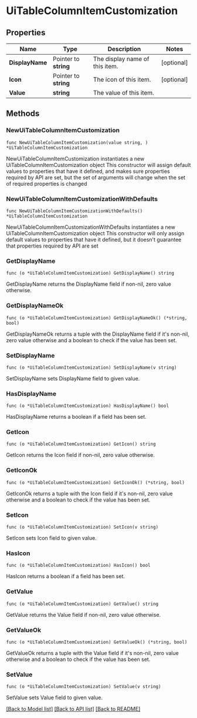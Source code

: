 # UiTableColumnItemCustomization

## Properties

Name | Type | Description | Notes
------------ | ------------- | ------------- | -------------
**DisplayName** | Pointer to **string** | The display name of this item. | [optional] 
**Icon** | Pointer to **string** | The icon of this item. | [optional] 
**Value** | **string** | The value of this item. | 

## Methods

### NewUiTableColumnItemCustomization

`func NewUiTableColumnItemCustomization(value string, ) *UiTableColumnItemCustomization`

NewUiTableColumnItemCustomization instantiates a new UiTableColumnItemCustomization object
This constructor will assign default values to properties that have it defined,
and makes sure properties required by API are set, but the set of arguments
will change when the set of required properties is changed

### NewUiTableColumnItemCustomizationWithDefaults

`func NewUiTableColumnItemCustomizationWithDefaults() *UiTableColumnItemCustomization`

NewUiTableColumnItemCustomizationWithDefaults instantiates a new UiTableColumnItemCustomization object
This constructor will only assign default values to properties that have it defined,
but it doesn't guarantee that properties required by API are set

### GetDisplayName

`func (o *UiTableColumnItemCustomization) GetDisplayName() string`

GetDisplayName returns the DisplayName field if non-nil, zero value otherwise.

### GetDisplayNameOk

`func (o *UiTableColumnItemCustomization) GetDisplayNameOk() (*string, bool)`

GetDisplayNameOk returns a tuple with the DisplayName field if it's non-nil, zero value otherwise
and a boolean to check if the value has been set.

### SetDisplayName

`func (o *UiTableColumnItemCustomization) SetDisplayName(v string)`

SetDisplayName sets DisplayName field to given value.

### HasDisplayName

`func (o *UiTableColumnItemCustomization) HasDisplayName() bool`

HasDisplayName returns a boolean if a field has been set.

### GetIcon

`func (o *UiTableColumnItemCustomization) GetIcon() string`

GetIcon returns the Icon field if non-nil, zero value otherwise.

### GetIconOk

`func (o *UiTableColumnItemCustomization) GetIconOk() (*string, bool)`

GetIconOk returns a tuple with the Icon field if it's non-nil, zero value otherwise
and a boolean to check if the value has been set.

### SetIcon

`func (o *UiTableColumnItemCustomization) SetIcon(v string)`

SetIcon sets Icon field to given value.

### HasIcon

`func (o *UiTableColumnItemCustomization) HasIcon() bool`

HasIcon returns a boolean if a field has been set.

### GetValue

`func (o *UiTableColumnItemCustomization) GetValue() string`

GetValue returns the Value field if non-nil, zero value otherwise.

### GetValueOk

`func (o *UiTableColumnItemCustomization) GetValueOk() (*string, bool)`

GetValueOk returns a tuple with the Value field if it's non-nil, zero value otherwise
and a boolean to check if the value has been set.

### SetValue

`func (o *UiTableColumnItemCustomization) SetValue(v string)`

SetValue sets Value field to given value.



[[Back to Model list]](../README.md#documentation-for-models) [[Back to API list]](../README.md#documentation-for-api-endpoints) [[Back to README]](../README.md)


